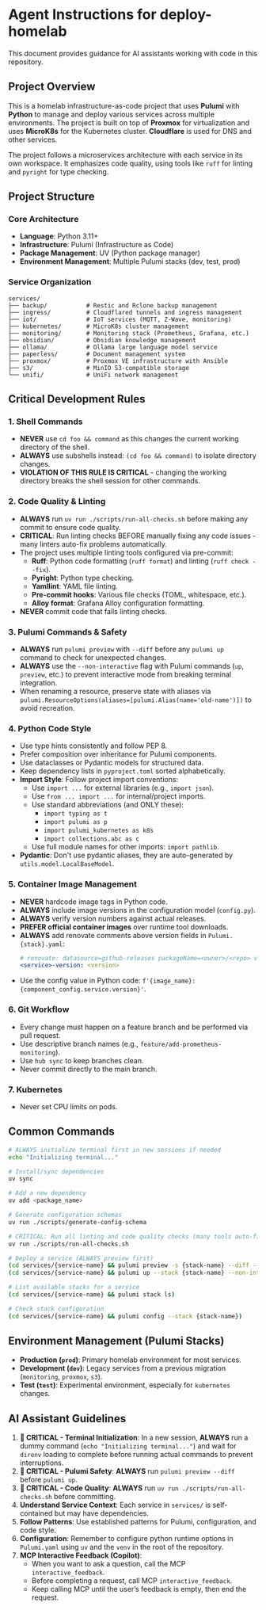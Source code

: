 # Agent Instructions for deploy-homelab

This document provides guidance for AI assistants working with code in this repository.

## Project Overview

This is a homelab infrastructure-as-code project that uses **Pulumi** with **Python** to manage and deploy various services across multiple environments. The project is built on top of **Proxmox** for virtualization and uses **MicroK8s** for the Kubernetes cluster. **Cloudflare** is used for DNS and other services.

The project follows a microservices architecture with each service in its own workspace. It emphasizes code quality, using tools like `ruff` for linting and `pyright` for type checking.

## Project Structure

### Core Architecture

- **Language**: Python 3.11+
- **Infrastructure**: Pulumi (Infrastructure as Code)
- **Package Management**: UV (Python package manager)
- **Environment Management**: Multiple Pulumi stacks (dev, test, prod)

### Service Organization

```
services/
├── backup/           # Restic and Rclone backup management
├── ingress/          # Cloudflared tunnels and ingress management
├── iot/              # IoT services (MQTT, Z-Wave, monitoring)
├── kubernetes/       # MicroK8s cluster management
├── monitoring/       # Monitoring stack (Prometheus, Grafana, etc.)
├── obsidian/         # Obsidian knowledge management
├── ollama/           # Ollama large language model service
├── paperless/        # Document management system
├── proxmox/          # Proxmox VE infrastructure with Ansible
├── s3/               # MinIO S3-compatible storage
└── unifi/            # UniFi network management
```

## Critical Development Rules

### 1. Shell Commands
- **NEVER** use `cd foo && command` as this changes the current working directory of the shell.
- **ALWAYS** use subshells instead: `(cd foo && command)` to isolate directory changes.
- **VIOLATION OF THIS RULE IS CRITICAL** - changing the working directory breaks the shell session for other commands.

### 2. Code Quality & Linting
- **ALWAYS** run `uv run ./scripts/run-all-checks.sh` before making any commit to ensure code quality.
- **CRITICAL**: Run linting checks BEFORE manually fixing any code issues - many linters auto-fix problems automatically.
- The project uses multiple linting tools configured via pre-commit:
  - **Ruff**: Python code formatting (`ruff format`) and linting (`ruff check --fix`).
  - **Pyright**: Python type checking.
  - **Yamllint**: YAML file linting.
  - **Pre-commit hooks**: Various file checks (TOML, whitespace, etc.).
  - **Alloy format**: Grafana Alloy configuration formatting.
- **NEVER** commit code that fails linting checks.

### 3. Pulumi Commands & Safety
- **ALWAYS** run `pulumi preview` with `--diff` before any `pulumi up` command to check for unexpected changes.
- **ALWAYS** use the `--non-interactive` flag with Pulumi commands (`up`, `preview`, etc.) to prevent interactive mode from breaking terminal integration.
- When renaming a resource, preserve state with aliases via `pulumi.ResourceOptions(aliases=[pulumi.Alias(name='old-name')])` to avoid recreation.

### 4. Python Code Style
- Use type hints consistently and follow PEP 8.
- Prefer composition over inheritance for Pulumi components.
- Use dataclasses or Pydantic models for structured data.
- Keep dependency lists in `pyproject.toml` sorted alphabetically.
- **Import Style**: Follow project import conventions:
  - Use `import ...` for external libraries (e.g., `import json`).
  - Use `from ... import ...` for internal/project imports.
  - Use standard abbreviations (and ONLY these):
    - `import typing as t`
    - `import pulumi as p`
    - `import pulumi_kubernetes as k8s`
    - `import collections.abc as c`
  - Use full module names for other imports: `import pathlib`.
- **Pydantic**: Don't use pydantic aliases, they are auto-generated by `utils.model.LocalBaseModel`.

### 5. Container Image Management
- **NEVER** hardcode image tags in Python code.
- **ALWAYS** include image versions in the configuration model (`config.py`).
- **ALWAYS** verify version numbers against actual releases.
- **PREFER official container images** over runtime tool downloads.
- **ALWAYS** add renovate comments above version fields in `Pulumi.{stack}.yaml`:
  ```yaml
  # renovate: datasource=github-releases packageName=<owner>/<repo> versioning=semver
  <service>-version: <version>
  ```
- Use the config value in Python code: `f'{image_name}:{component_config.service.version}'`.

### 6. Git Workflow
- Every change must happen on a feature branch and be performed via pull request.
- Use descriptive branch names (e.g., `feature/add-prometheus-monitoring`).
- Use `hub sync` to keep branches clean.
- Never commit directly to the main branch.

### 7. Kubernetes
- Never set CPU limits on pods.

## Common Commands

```bash
# ALWAYS initialize terminal first in new sessions if needed
echo "Initializing terminal..."

# Install/sync dependencies
uv sync

# Add a new dependency
uv add <package_name>

# Generate configuration schemas
uv run ./scripts/generate-config-schema

# CRITICAL: Run all linting and code quality checks (many tools auto-fix)
uv run ./scripts/run-all-checks.sh

# Deploy a service (ALWAYS preview first)
(cd services/{service-name} && pulumi preview -s {stack-name} --diff --non-interactive)
(cd services/{service-name} && pulumi up --stack {stack-name} --non-interactive --skip-preview)

# List available stacks for a service
(cd services/{service-name} && pulumi stack ls)

# Check stack configuration
(cd services/{service-name} && pulumi config --stack {stack-name})
```

## Environment Management (Pulumi Stacks)

- **Production (`prod`)**: Primary homelab environment for most services.
- **Development (`dev`)**: Legacy services from a previous migration (`monitoring`, `proxmox`, `s3`).
- **Test (`test`)**: Experimental environment, especially for `kubernetes` changes.

## AI Assistant Guidelines

1.  **🚨 CRITICAL - Terminal Initialization**: In a new session, **ALWAYS** run a dummy command (`echo "Initializing terminal..."`) and wait for `direnv` loading to complete before running actual commands to prevent interruptions.
2.  **🚨 CRITICAL - Pulumi Safety**: **ALWAYS** run `pulumi preview --diff` before `pulumi up`.
3.  **🚨 CRITICAL - Code Quality**: **ALWAYS** run `uv run ./scripts/run-all-checks.sh` before committing.
4.  **Understand Service Context**: Each service in `services/` is self-contained but may have dependencies.
5.  **Follow Patterns**: Use established patterns for Pulumi, configuration, and code style.
6.  **Configuration**: Remember to configure python runtime options in `Pulumi.yaml` using `uv` and the `venv` in the root of the repository.
7.  **MCP Interactive Feedback (Copilot)**:
    - When you want to ask a question, call the MCP `interactive_feedback`.
    - Before completing a request, call MCP `interactive_feedback`.
    - Keep calling MCP until the user’s feedback is empty, then end the request.
